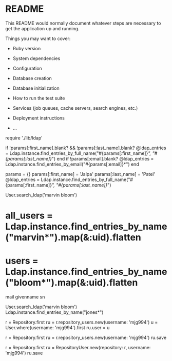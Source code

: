 # README

This README would normally document whatever steps are necessary to get the
application up and running.

Things you may want to cover:

* Ruby version

* System dependencies

* Configuration

* Database creation

* Database initialization

* How to run the test suite

* Services (job queues, cache servers, search engines, etc.)

* Deployment instructions

* ...


require './lib/ldap'

if !params[:first_name].blank? && !params[:last_name].blank?
  @ldap_entries = Ldap.instance.find_entries_by_full_name("#{params[:first_name]}*", "#{params[:last_name]}*")
end
if !params[:email].blank?
  @ldap_entries = Ldap.instance.find_entries_by_email("#{params[:email]}*")
end

params = {}
params[:first_name] = 'Jalpa'
params[:last_name] = 'Patel'
@ldap_entries = Ldap.instance.find_entries_by_full_name("#{params[:first_name]}*", "#{params[:last_name]}*")

User.search_ldap('marvin bloom')
# all_users = Ldap.instance.find_entries_by_name("marvin*").map(&:uid).flatten
# users = Ldap.instance.find_entries_by_name("bloom*").map(&:uid).flatten

mail
givenname
sn

User.search_ldap('marvin bloom')
Ldap.instance.find_entries_by_name("jones*")

r = Repository.first
ru = r.repository_users.new(username: 'mjg994')
u = User.where(username: 'mjg994').first
ru.user = u

r = Repository.first
ru = r.repository_users.new(username: 'mjg994')
ru.save


r = Repository.first
ru = RepositoryUser.new(repository: r, username: 'mjg994')
ru.save